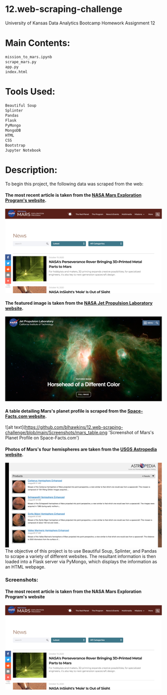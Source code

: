 # 12.web-scraping-challenge
University of Kansas Data Analytics Bootcamp Homework Assignment 12

# Main Contents:
    mission_to_mars.ipynb
    scrape_mars.py
    app.py
    index.html
# Tools Used:
    Beautiful Soup
    Splinter
    Pandas
    Flask
    PyMongo
    MongoDB
    HTML
    CSS
    Bootstrap
    Jupyter Notebook

# Description:

To begin this project, the following data was scraped from the web:
#### The most recent article is taken from the [NASA Mars Exploration Program's website](https://mars.nasa.gov/news/?page=0&per_page=40&order=publish_date+desc%2Ccreated_at+desc&search=&category=19%2C165%2C184%2C204&blank_scope=Latest).
![alt text](https://github.com/blhawkins/12.web-scraping-challenge/blob/main/Screenshots/mars_news.png 'Screenshot of NASA Mars Exploration Program Website')
#### The featured image is taken from the [NASA Jet Propulsion Laboratory website](https://www.jpl.nasa.gov/spaceimages/?search=&category=Mars).
![alt text](https://github.com/blhawkins/12.web-scraping-challenge/blob/main/Screenshots/mars_featured_image.png 'Screenshot of NASA Jet Propulsion Laboratory website')
#### A table detailing Mars's planet profile is scraped from the [Space-Facts.com website](https://space-facts.com/mars/).
![alt text](https://github.com/blhawkins/12.web-scraping-challenge/blob/main/Screenshots/mars_table.png 'Screenshot of Mars's Planet Profile on Space-Facts.com')
#### Photos of Mars's four hemispheres are taken from the [USGS Astropedia website](https://astrogeology.usgs.gov/search/results?q=hemisphere+enhanced&k1=target&v1=Mars).
![alt text](https://github.com/blhawkins/12.web-scraping-challenge/blob/main/Screenshots/mars_hemispheres.png 'Screenshot of USGS Astropedia website')
The objective of this project is to use Beautiful Soup, Splinter, and Pandas to scrape a variety of different websites. The resultant information is then loaded into a Flask server via PyMongo, which displays the information as an HTML webpage.

### Screenshots:
#### The most recent article is taken from the NASA Mars Exploration Program's website
![alt text](https://github.com/blhawkins/12.web-scraping-challenge/blob/main/Screenshots/mars_news.png 'Screenshot of NASA Mars Exploration Program Website')
